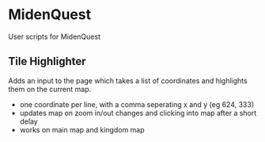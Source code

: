 # MidenQuest
User scripts for MidenQuest

## Tile Highlighter
Adds an input to the page which takes a list of coordinates and highlights them on the current map.
- one coordinate per line, with a comma seperating x and y (eg 624, 333)
- updates map on zoom in/out changes and clicking into map after a short delay
- works on main map and kingdom map